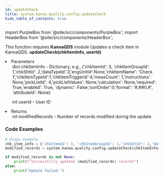 ```yaml
---
id: updateCheck
title: system.kanoa.quality.config.updateCheck
hide_table_of_contents: true
---
```


import PurpleBox from '@site/src/components/PurpleBox';
import HeaderBox from '@site/src/components/HeaderBox';

<PurpleBox>This function requires <b>KanoaQDS</b> module</PurpleBox>
<HeaderBox header="Description">Updates a check item in KanoaQDS.</HeaderBox>
<HeaderBox header="Syntax">
    <b>updateCheck(chkItemInfo, userId)</b>
    <li> Parameters <br />
        <ul>dict chkItemInfo - Dictionary, e.g., &#123;'chkItemId': 3, 'chkItemGroupId': 1,'chkShtId': 2,'dataTypeId':3,'engUnitId':None,'chkItemName': 'Check 1','chkItemTypeId':1,'chkItemTriggerId':4,'measCount': 1,'instructions': None,'pickListId': 4,'pickListValues': None,'calculation': None,'required': True,'enabled': True, 'dynamic': False,'sortOrder':0,'format': '#,##0.#', 'attributeId': None}</ul>
        <ul>int userId - User ID</ul>
    </li>
    <li> Returns <br />
        <ul>int modifiedRecords - Number of records modified during the update.</ul>
    </li>
</HeaderBox>

### Code Examples
```python
# Usage example
chk_item_info = {'chkItemId': 3, 'chkItemGroupId': 1,'chkShtId': 2,'dataTypeId':3,'engUnitId':None,'chkItemName': 'Check 1','chkItemTypeId':1,'chkItemTriggerId':4,'measCount': 1,'instructions': None,'pickListId': 4,'pickListValues': None,'calculation': None,'required': True,'enabled': True, 'dynamic': False,'sortOrder':0,'format': '#,##0.#', 'attributeId': None}
modified_records = system.kanoa.quality.config.updateCheck(chkItemInfo=chk_item_info, userId=123)

if modified_records is not None:
    print(f"Successfully updated {modified_records} records")
else:
    print("Update failed.")

